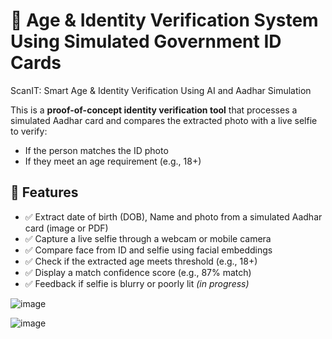 # 🛂 Age & Identity Verification System Using Simulated Government ID Cards
ScanIT: Smart Age & Identity Verification Using AI and Aadhar Simulation

This is a **proof-of-concept identity verification tool** that processes a simulated Aadhar card and compares the extracted photo with a live selfie to verify:
- If the person matches the ID photo
- If they meet an age requirement (e.g., 18+)

## 🔧 Features

- ✅ Extract date of birth (DOB), Name and photo from a simulated Aadhar card (image or PDF)
- ✅ Capture a live selfie through a webcam or mobile camera
- ✅ Compare face from ID and selfie using facial embeddings
- ✅ Check if the extracted age meets threshold (e.g., 18+)
- ✅ Display a match confidence score (e.g., 87% match)
- ✅ Feedback if selfie is blurry or poorly lit *(in progress)*

![image](https://github.com/user-attachments/assets/eb5bfb9f-5c02-4d63-82fa-8d90760851af)

![image](https://github.com/user-attachments/assets/abed9d3f-3ad1-4c50-81ee-d0032182bbf0)


